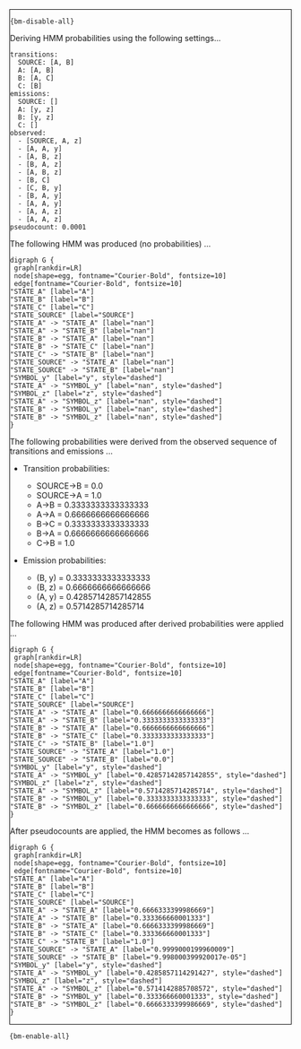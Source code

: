 <div style="border:1px solid black;">

`{bm-disable-all}`

Deriving HMM probabilities using the following settings...

```
transitions:
  SOURCE: [A, B]
  A: [A, B]
  B: [A, C]
  C: [B]
emissions:
  SOURCE: []
  A: [y, z]
  B: [y, z]
  C: []
observed:
  - [SOURCE, A, z]
  - [A, A, y]
  - [A, B, z]
  - [B, A, z]
  - [A, B, z]
  - [B, C]
  - [C, B, y]
  - [B, A, y]
  - [A, A, y]
  - [A, A, z]
  - [A, A, z]
pseudocount: 0.0001

```

The following HMM was produced (no probabilities) ...

```{dot}
digraph G {
 graph[rankdir=LR]
 node[shape=egg, fontname="Courier-Bold", fontsize=10]
 edge[fontname="Courier-Bold", fontsize=10]
"STATE_A" [label="A"]
"STATE_B" [label="B"]
"STATE_C" [label="C"]
"STATE_SOURCE" [label="SOURCE"]
"STATE_A" -> "STATE_A" [label="nan"]
"STATE_A" -> "STATE_B" [label="nan"]
"STATE_B" -> "STATE_A" [label="nan"]
"STATE_B" -> "STATE_C" [label="nan"]
"STATE_C" -> "STATE_B" [label="nan"]
"STATE_SOURCE" -> "STATE_A" [label="nan"]
"STATE_SOURCE" -> "STATE_B" [label="nan"]
"SYMBOL_y" [label="y", style="dashed"]
"STATE_A" -> "SYMBOL_y" [label="nan", style="dashed"]
"SYMBOL_z" [label="z", style="dashed"]
"STATE_A" -> "SYMBOL_z" [label="nan", style="dashed"]
"STATE_B" -> "SYMBOL_y" [label="nan", style="dashed"]
"STATE_B" -> "SYMBOL_z" [label="nan", style="dashed"]
}
```

The following probabilities were derived from the observed sequence of transitions and emissions ...

 * Transition probabilities:
   * SOURCE→B = 0.0
   * SOURCE→A = 1.0
   * A→B = 0.3333333333333333
   * A→A = 0.6666666666666666
   * B→C = 0.3333333333333333
   * B→A = 0.6666666666666666
   * C→B = 1.0

 * Emission probabilities:
   * (B, y) = 0.3333333333333333
   * (B, z) = 0.6666666666666666
   * (A, y) = 0.42857142857142855
   * (A, z) = 0.5714285714285714

The following HMM was produced after derived probabilities were applied ...

```{dot}
digraph G {
 graph[rankdir=LR]
 node[shape=egg, fontname="Courier-Bold", fontsize=10]
 edge[fontname="Courier-Bold", fontsize=10]
"STATE_A" [label="A"]
"STATE_B" [label="B"]
"STATE_C" [label="C"]
"STATE_SOURCE" [label="SOURCE"]
"STATE_A" -> "STATE_A" [label="0.6666666666666666"]
"STATE_A" -> "STATE_B" [label="0.3333333333333333"]
"STATE_B" -> "STATE_A" [label="0.6666666666666666"]
"STATE_B" -> "STATE_C" [label="0.3333333333333333"]
"STATE_C" -> "STATE_B" [label="1.0"]
"STATE_SOURCE" -> "STATE_A" [label="1.0"]
"STATE_SOURCE" -> "STATE_B" [label="0.0"]
"SYMBOL_y" [label="y", style="dashed"]
"STATE_A" -> "SYMBOL_y" [label="0.42857142857142855", style="dashed"]
"SYMBOL_z" [label="z", style="dashed"]
"STATE_A" -> "SYMBOL_z" [label="0.5714285714285714", style="dashed"]
"STATE_B" -> "SYMBOL_y" [label="0.3333333333333333", style="dashed"]
"STATE_B" -> "SYMBOL_z" [label="0.6666666666666666", style="dashed"]
}
```

After pseudocounts are applied, the HMM becomes as follows ...

```{dot}
digraph G {
 graph[rankdir=LR]
 node[shape=egg, fontname="Courier-Bold", fontsize=10]
 edge[fontname="Courier-Bold", fontsize=10]
"STATE_A" [label="A"]
"STATE_B" [label="B"]
"STATE_C" [label="C"]
"STATE_SOURCE" [label="SOURCE"]
"STATE_A" -> "STATE_A" [label="0.6666333399986669"]
"STATE_A" -> "STATE_B" [label="0.333366660001333"]
"STATE_B" -> "STATE_A" [label="0.6666333399986669"]
"STATE_B" -> "STATE_C" [label="0.333366660001333"]
"STATE_C" -> "STATE_B" [label="1.0"]
"STATE_SOURCE" -> "STATE_A" [label="0.9999000199960009"]
"STATE_SOURCE" -> "STATE_B" [label="9.998000399920017e-05"]
"SYMBOL_y" [label="y", style="dashed"]
"STATE_A" -> "SYMBOL_y" [label="0.4285857114291427", style="dashed"]
"SYMBOL_z" [label="z", style="dashed"]
"STATE_A" -> "SYMBOL_z" [label="0.5714142885708572", style="dashed"]
"STATE_B" -> "SYMBOL_y" [label="0.333366660001333", style="dashed"]
"STATE_B" -> "SYMBOL_z" [label="0.6666333399986669", style="dashed"]
}
```

</div>

`{bm-enable-all}`

